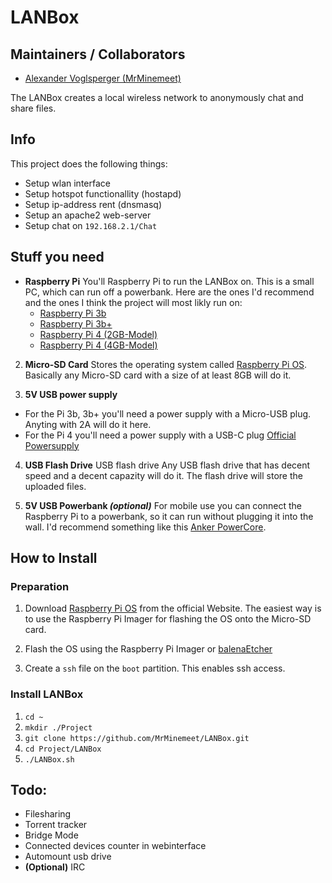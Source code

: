 # LANBox

## Maintainers / Collaborators
* [Alexander Voglsperger (MrMinemeet)](https://wtf-my-code.works/)

The LANBox creates a local wireless network to anonymously chat and share files.

## Info
This project does the following things:
* Setup wlan interface
* Setup hotspot functionallity (hostapd)
* Setup ip-address rent (dnsmasq)
* Setup an apache2 web-server
* Setup chat on `192.168.2.1/Chat`

## Stuff you need
* **Raspberry Pi**
You'll Raspberry Pi to run the LANBox on. This is a small PC, which can run off a powerbank. Here are the ones I'd recommend and the ones I think the project will most likly run on:
  * [Raspberry Pi 3b](https://amzn.to/30XMNyV)
  * [Raspberry Pi 3b+](https://amzn.to/2V3Zog5)
  * [Raspberry Pi 4 (2GB-Model)](https://amzn.to/2V3Zog5)
  * [Raspberry Pi 4 (4GB-Model)](https://amzn.to/2YkDaIE)

2. **Micro-SD Card**
Stores the operating system called [Raspberry Pi OS](https://www.raspberrypi.org/downloads/).
Basically any Micro-SD card with a size of at least 8GB will do it.

3. **5V USB power supply**
  * For the Pi 3b, 3b+ you'll need a power supply with a Micro-USB plug. Anyting with 2A will do it here.
  * For the Pi 4 you'll need a power supply with a USB-C plug [Official Powersupply](https://amzn.to/3dlqzJy)

4. **USB Flash Drive**
USB flash drive
Any USB flash drive that has decent speed and a decent capazity will do it. The flash drive will store the uploaded files.

5. **5V USB Powerbank *(optional)***
For mobile use you can connect the Raspberry Pi to a powerbank, so it can run without plugging it into the wall. I'd recommend something like this [Anker PowerCore](https://amzn.to/3eliWEu).

## How to Install
### Preparation
1. Download [Raspberry Pi OS](https://www.raspberrypi.org/downloads/) from the official Website. The easiest way is to use the Raspberry Pi Imager for flashing the OS onto the Micro-SD card.

2. Flash the OS using the Raspberry Pi Imager or [balenaEtcher](https://www.balena.io/etcher/)

3. Create a `ssh` file on the `boot` partition. This enables ssh access.

### Install LANBox
1. `cd ~`
2. `mkdir ./Project`
3. `git clone https://github.com/MrMinemeet/LANBox.git`
4. `cd Project/LANBox`
5. `./LANBox.sh`

## Todo:
* Filesharing
* Torrent tracker
* Bridge Mode
* Connected devices counter in webinterface
* Automount usb drive
* **(Optional)** IRC
